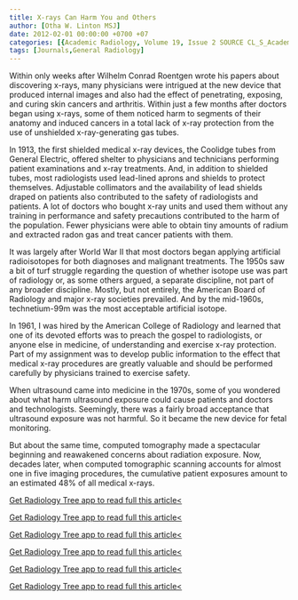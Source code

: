```yaml
---
title: X-rays Can Harm You and Others
author: [Otha W. Linton MSJ]
date: 2012-02-01 00:00:00 +0700 +07
categories: [{Academic Radiology, Volume 19, Issue 2 SOURCE CL_S_AcademicRadiologyVolume19Issue2 1}]
tags: [Journals,General Radiology]
---
```

Within only weeks after Wilhelm Conrad Roentgen wrote his papers about discovering x-rays, many physicians were intrigued at the new device that produced internal images and also had the effect of penetrating, exposing, and curing skin cancers and arthritis. Within just a few months after doctors began using x-rays, some of them noticed harm to segments of their anatomy and induced cancers in a total lack of x-ray protection from the use of unshielded x-ray-generating gas tubes.

In 1913, the first shielded medical x-ray devices, the Coolidge tubes from General Electric, offered shelter to physicians and technicians performing patient examinations and x-ray treatments. And, in addition to shielded tubes, most radiologists used lead-lined aprons and shields to protect themselves. Adjustable collimators and the availability of lead shields draped on patients also contributed to the safety of radiologists and patients. A lot of doctors who bought x-ray units and used them without any training in performance and safety precautions contributed to the harm of the population. Fewer physicians were able to obtain tiny amounts of radium and extracted radon gas and treat cancer patients with them.

It was largely after World War II that most doctors began applying artificial radioisotopes for both diagnoses and malignant treatments. The 1950s saw a bit of turf struggle regarding the question of whether isotope use was part of radiology or, as some others argued, a separate discipline, not part of any broader discipline. Mostly, but not entirely, the American Board of Radiology and major x-ray societies prevailed. And by the mid-1960s, technetium-99m was the most acceptable artificial isotope.

In 1961, I was hired by the American College of Radiology and learned that one of its devoted efforts was to preach the gospel to radiologists, or anyone else in medicine, of understanding and exercise x-ray protection. Part of my assignment was to develop public information to the effect that medical x-ray procedures are greatly valuable and should be performed carefully by physicians trained to exercise safety.

When ultrasound came into medicine in the 1970s, some of you wondered about what harm ultrasound exposure could cause patients and doctors and technologists. Seemingly, there was a fairly broad acceptance that ultrasound exposure was not harmful. So it became the new device for fetal monitoring.

But about the same time, computed tomography made a spectacular beginning and reawakened concerns about radiation exposure. Now, decades later, when computed tomographic scanning accounts for almost one in five imaging procedures, the cumulative patient exposures amount to an estimated 48% of all medical x-rays.

[Get Radiology Tree app to read full this article<](https://clinicalpub.com/app)

[Get Radiology Tree app to read full this article<](https://clinicalpub.com/app)

[Get Radiology Tree app to read full this article<](https://clinicalpub.com/app)

[Get Radiology Tree app to read full this article<](https://clinicalpub.com/app)

[Get Radiology Tree app to read full this article<](https://clinicalpub.com/app)

[Get Radiology Tree app to read full this article<](https://clinicalpub.com/app)
